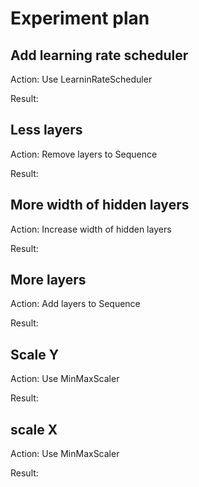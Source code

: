 # Experiment plan

## Add learning rate scheduler

Action: Use LearninRateScheduler

Result:

## Less layers

Action: Remove layers to Sequence

Result:

## More width of hidden layers

Action: Increase width of hidden layers

Result:

## More layers

Action: Add layers to Sequence

Result:

## Scale Y

Action: Use MinMaxScaler

Result:

## scale X

Action: Use MinMaxScaler

Result: